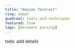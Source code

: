 ```yaml
---
title: "Amazon Textract"
ring: adopt
quadrant: tools-and-techniques
featured: true
tags: [document parsing]
---
```


todo: add details

